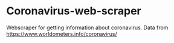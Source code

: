 # Coronavirus-web-scraper
Webscraper for getting information about coronavirus. 
Data from https://www.worldometers.info/coronavirus/
